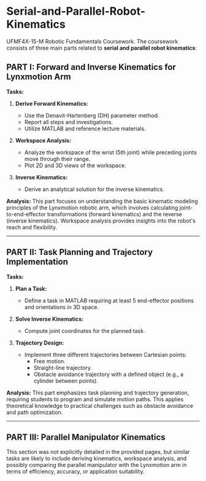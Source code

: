 # Serial-and-Parallel-Robot-Kinematics
UFMF4X-15-M Robotic Fundamentals Coursework. The coursework consists of three main parts related to **serial and parallel robot kinematics**:

## **PART I: Forward and Inverse Kinematics for Lynxmotion Arm**
**Tasks:**
1. **Derive Forward Kinematics:**
   - Use the Denavit-Hartenberg (DH) parameter method.
   - Report all steps and investigations.
   - Utilize MATLAB and reference lecture materials.

2. **Workspace Analysis:**
   - Analyze the workspace of the wrist (5th joint) while preceding joints move through their range.
   - Plot 2D and 3D views of the workspace.

3. **Inverse Kinematics:**
   - Derive an analytical solution for the inverse kinematics.

**Analysis:**
This part focuses on understanding the basic kinematic modeling principles of the Lynxmotion robotic arm, which involves calculating joint-to-end-effector transformations (forward kinematics) and the reverse (inverse kinematics). Workspace analysis provides insights into the robot's reach and flexibility.

---

## **PART II: Task Planning and Trajectory Implementation**
**Tasks:**
1. **Plan a Task:**
   - Define a task in MATLAB requiring at least 5 end-effector positions and orientations in 3D space.

2. **Solve Inverse Kinematics:**
   - Compute joint coordinates for the planned task.

3. **Trajectory Design:**
   - Implement three different trajectories between Cartesian points:
     - Free motion.
     - Straight-line trajectory.
     - Obstacle avoidance trajectory with a defined object (e.g., a cylinder between points).

**Analysis:**
This part emphasizes task planning and trajectory generation, requiring students to program and simulate motion paths. This applies theoretical knowledge to practical challenges such as obstacle avoidance and path optimization.

---

## **PART III: Parallel Manipulator Kinematics**
This section was not explicitly detailed in the provided pages, but similar tasks are likely to include deriving kinematics, workspace analysis, and possibly comparing the parallel manipulator with the Lynxmotion arm in terms of efficiency, accuracy, or application suitability.
